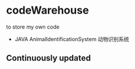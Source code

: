 # codeWarehouse
to store my own code

* JAVA AnimalIdentificationSystem 动物识别系统
## Continuously updated
